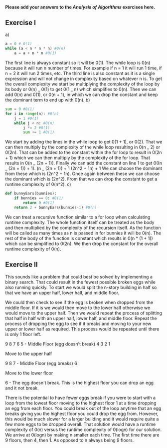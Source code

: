 #### Please add your answers to the **_Analysis of Algorithms_** exercises here.

## Exercise I

a)

```python
a = 0 # 0(1)
while (a < n * n * n) #0(n)
    a = a + n * n #0(1)
```

The first line is always constant so it will be 0(1). The while loop is 0(n) because it will run n number of times. For example if n = 1 it will run 1 time, if n = 2 it will run 2 times, etc. The third line is also constant as it is a single expression and will not change in complexity based on whatever n is. To get the overall complexity we start be multiplying the complexity of the loop by its body or 0(n) _ 0(1) to get 0(1 _ n) which simplifies to 0(n). Then we can add 0(n) and 0(1), or 0(n + 1), in which we can drop the constant and keep the dominant term to end up with 0(n).
b)

```python
sum = 0 #0(1)
for i in range(n): #0(n)
    j = 1 #0(1)
    while j < n: #0(n)
        j *= 2 #0(1)
        sum += 1 #0(1)
```

We start by adding the lines in the while loop to get 0(1 + 1), or 0(2). That we can then multiply by the complexity of the while loop resulting in 0(n _ 2) or 0(2n). That can be added to the constant within the for loop to result in 0(2n + 1) which we can then multiply by the complexity of the for loop. That results in 0(n _ (2n + 1)). Finally we can add the constant on line 1 to get 0((n _ (2n + 1)) + 1).
(n _ (2n + 1)) + 1
(2n^2 + 1n) + 1
We can choose the dominant from these which is (2n^2 + 1n). Once again between these we can choose the dominant which is (2n^2). From that we can drop the constant to get a runtime complexity of 0(n^2).
c)

```python
def bunnyEars(bunnies):
    if bunnies == 0: #0(1)
        return 0 #0(1)
    return 2 + bunnyEars(bunnies-1) #0(n)
```

We can treat a recursive function similar to a for loop when calculating runtime complexity. The whole function itself can be treated as the body and then multiplied by the complexity of the recursion itself. As the function will be called as many times as n is passed in for bunnies it will be 0(n). The rest of the body of the function is constant which results in 0(n \* (1 + 1)) which can be simplified to 0(2n). We then drop the constant for the overall runtime complexity of 0(n).

## Exercise II

This sounds like a problem that could best be solved by implementing a binary search. That could result in the fewest possible broken eggs while also running quickly. To start we would split the n-story building in half so that we have an upper half, lower half, and middle floor.

We could then check to see if the egg is broken when dropped from the middle floor. If it is we would then move to the lower half otherwise we would move to the upper half. Then we would repeat the process of splitting that half in half with an upper half, lower half, and middle floor. Repeat the process of dropping the egg to see if it breaks and moving to your new upper or lower half as required. This process would be repeated until there is only 1 floor left.

9
8
7
6
5 - Middle Floor (egg doesn't break)
4
3
2
1

Move to the upper half

9
8
7 - Middle Floor (egg breaks)
6

Move to the lower floor

6 - The egg doesn't break. This is the highest floor you can drop an egg and it not break.

There is the potential to have fewer eggs break if you were to start with a loop from the lowest floor moving to the highest floor 1 at a time dropping an egg from each floor. You could break out of the loop anytime that an egg breaks giving you the highest floor you could drop the egg from. However, this would be much slower for a larger building and it would require quite a few more eggs to be dropped overall. That solution would have a runtime complexity of 0(n) versus the runtime complexity of 0(logn) for our solution. We arrive at 0(logn) by making n smaller each time. The first time there are 9 floors, then 4, then 1. As opposed to n always being 9 floors.
